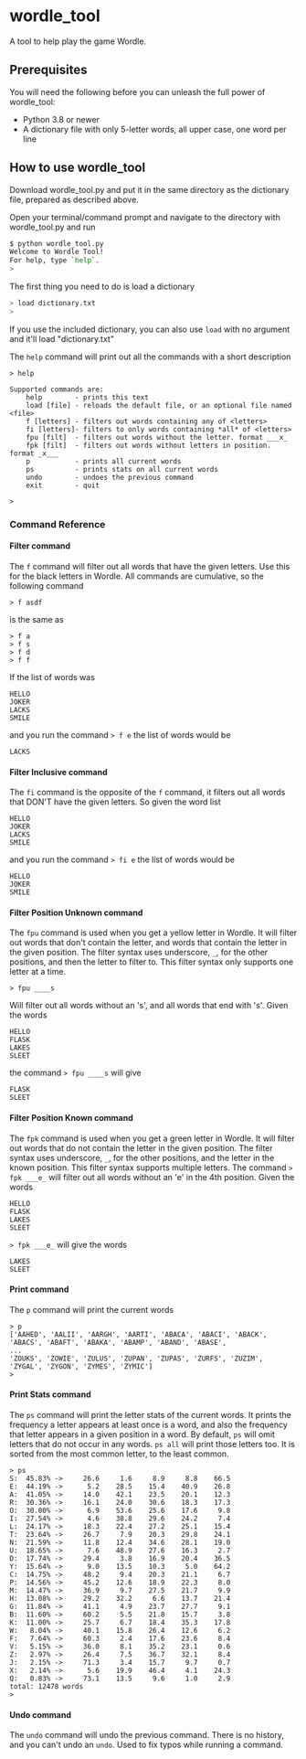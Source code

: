 # wordle_tool
A tool to help play the game Wordle.

## Prerequisites
You will need the following before you can unleash the full power of wordle_tool:
- Python 3.8 or newer
- A dictionary file with only 5-letter words, all upper case, one word per line

## How to use wordle_tool

Download wordle_tool.py and put it in the same directory as the dictionary file, prepared as described above.

Open your terminal/command prompt and navigate to the directory with wordle_tool.py and run
```sh
$ python wordle_tool.py
Welcome to Wordle Tool!
For help, type `help`.
>
```

The first thing you need to do is load a dictionary
```sh
> load dictionary.txt
> 
```
If you use the included dictionary, you can also use `load` with no argument and it'll load "dictionary.txt"

The `help` command will print out all the commands with a short description
```
> help

Supported commands are:
    help        - prints this text
    load [file] - reloads the default file, or an optional file named <file>
    f [letters] - filters out words containing any of <letters>
    fi [letters]- filters to only words containing *all* of <letters>
    fpu [filt]  - filters out words without the letter. format ___x_
    fpk [filt]  - filters out words without letters in position. format _x___
    p           - prints all current words
    ps          - prints stats on all current words
    undo        - undoes the previous command
    exit        - quit

>
```
### Command Reference
#### Filter command
The `f` command will filter out all words that have the given letters. Use this for the black letters in Wordle.  All commands are cumulative, so the following command
```
> f asdf
```
is the same as
```
> f a
> f s
> f d
> f f
```

If the list of words was
```
HELLO
JOKER
LACKS
SMILE
```
and you run the command `> f e`
the list of words would be 
```
LACKS
```

#### Filter Inclusive command
The `fi` command is the opposite of the `f` command, it filters out all words that DON'T have the given letters. So given the word list
```
HELLO
JOKER
LACKS
SMILE
```
and you run the command `> fi e`
the list of words would be
```
HELLO
JOKER
SMILE
```

#### Filter Position Unknown command
The `fpu` command is used when you get a yellow letter in Wordle. It will filter out words that don't contain the letter, and words that contain the letter in the given position.
The filter syntax uses underscore, `_`, for the other positions, and then the letter to filter to.  This filter syntax only supports one letter at a time.
```
> fpu ____s
```
Will filter out all words without an 's', and all words that end with 's'.
Given the words
```
HELLO
FLASK
LAKES
SLEET
```
the command `> fpu ____s` will give
```
FLASK
SLEET
```

#### Filter Position Known command
The `fpk` command is used when you get a green letter in Wordle.  It will filter out words that do not contain the letter in the given position.
The filter syntax uses underscore, `_`, for the other positions, and the letter in the known position. This filter syntax supports multiple letters.
The command `> fpk ___e_` will filter out all words without an 'e' in the 4th position.
Given the words
```
HELLO
FLASK
LAKES
SLEET
```
`> fpk ___e_` will give the words
```
LAKES
SLEET
```

#### Print command
The `p` command will print the current words
```
> p
['AAHED', 'AALII', 'AARGH', 'AARTI', 'ABACA', 'ABACI', 'ABACK', 'ABACS', 'ABAFT', 'ABAKA', 'ABAMP', 'ABAND', 'ABASE',
...
'ZOUKS', 'ZOWIE', 'ZULUS', 'ZUPAN', 'ZUPAS', 'ZURFS', 'ZUZIM', 'ZYGAL', 'ZYGON', 'ZYMES', 'ZYMIC']
>
```

#### Print Stats command
The `ps` command will print the letter stats of the current words. It prints the frequency a letter appears at least once is a word, and also the frequency that letter appears in a given position in a word. By default, `ps` will omit letters that do not occur in any words. `ps all` will print those letters too.
It is sorted from the most common letter, to the least common.
```
> ps
S:  45.83% ->     26.6     1.6     8.9     8.8    66.5
E:  44.19% ->      5.2    28.5    15.4    40.9    26.8
A:  41.05% ->     14.0    42.1    23.5    20.1    12.3
R:  30.36% ->     16.1    24.0    30.6    18.3    17.3
O:  30.00% ->      6.9    53.6    25.6    17.6     9.8
I:  27.54% ->      4.6    38.8    29.6    24.2     7.4
L:  24.17% ->     18.3    22.4    27.2    25.1    15.4
T:  23.64% ->     26.7     7.9    20.3    29.8    24.1
N:  21.59% ->     11.8    12.4    34.6    28.1    19.0
U:  18.65% ->      7.6    48.9    27.6    16.3     2.7
D:  17.74% ->     29.4     3.8    16.9    20.4    36.5
Y:  15.64% ->      9.0    13.5    10.3     5.0    64.2
C:  14.75% ->     48.2     9.4    20.3    21.1     6.7
P:  14.56% ->     45.2    12.6    18.9    22.3     8.0
M:  14.47% ->     36.9     9.7    27.5    21.7     9.9
H:  13.08% ->     29.2    32.2     6.6    13.7    21.4
G:  11.84% ->     41.1     4.9    23.7    27.7     9.1
B:  11.60% ->     60.2     5.5    21.8    15.7     3.8
K:  11.00% ->     25.7     6.7    18.4    35.3    17.8
W:   8.04% ->     40.1    15.8    26.4    12.6     6.2
F:   7.64% ->     60.3     2.4    17.6    23.6     8.4
V:   5.15% ->     36.0     8.1    35.2    23.1     0.6
Z:   2.97% ->     26.4     7.5    36.7    32.1     8.4
J:   2.15% ->     71.3     3.4    15.7     9.7     0.7
X:   2.14% ->      5.6    19.9    46.4     4.1    24.3
Q:   0.83% ->     73.1    13.5     9.6     1.0     2.9
total: 12478 words
>
```

#### Undo command
The `undo` command will undo the previous command. There is no history, and you can't undo an `undo`. Used to fix typos while running a command.
